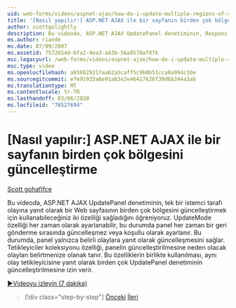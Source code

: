 ```yaml
---
uid: web-forms/videos/aspnet-ajax/how-do-i-update-multiple-regions-of-a-page-with-aspnet-ajax
title: '[Nasıl yapılır:] ASP.NET AJAX ile bir sayfanın birden çok bölgesini güncelleştirme | Microsoft Docs'
author: scottgolightly
description: Bu videoda, ASP.NET AJAX UpdatePanel denetiminin, Respons içindeki bir Web sayfasının birden çok bölgesini güncelleştirmek için kullanabileceğiniz iki özelliği sağladığını öğreniyoruz.
ms.author: riande
ms.date: 07/09/2007
ms.assetid: 7572654d-6fa2-4ea3-a43b-56a8578af0f6
msc.legacyurl: /web-forms/videos/aspnet-ajax/how-do-i-update-multiple-regions-of-a-page-with-aspnet-ajax
msc.type: video
ms.openlocfilehash: a936829217aa62a5caff5c9b0b51cca8a994c10e
ms.sourcegitcommit: e7e91932a6e91a63e2e46417626f39d6b244a3ab
ms.translationtype: MT
ms.contentlocale: tr-TR
ms.lasthandoff: 03/06/2020
ms.locfileid: "78527694"
---
```

# <a name="how-do-i-update-multiple-regions-of-a-page-with-aspnet-ajax"></a>[Nasıl yapılır:] ASP.NET AJAX ile bir sayfanın birden çok bölgesini güncelleştirme

[Scott gohafifçe](https://github.com/scottgolightly)

Bu videoda, ASP.NET AJAX UpdatePanel denetiminin, tek bir istemci tarafı olayına yanıt olarak bir Web sayfasının birden çok bölgesini güncelleştirmek için kullanabileceğiniz iki özelliği sağladığını öğreniyoruz. UpdateMode özelliği her zaman olarak ayarlanabilir, bu durumda panel her zaman bir geri gönderme sırasında güncelleşmez veya koşullu olarak ayarlanır. Bu durumda, panel yalnızca belirli olaylara yanıt olarak güncelleşmesini sağlar. Tetikleyiciler koleksiyonu özelliği, panelin güncelleştirilmesine neden olacak olayları belirtmenize olanak tanır. Bu özelliklerin birlikte kullanılması, aynı olay tetikleyicisine yanıt olarak birden çok UpdatePanel denetiminin güncelleştirilmesine izin verir.

[&#9654;Videoyu izleyin (7 dakika)](https://channel9.msdn.com/Blogs/ASP-NET-Site-Videos/how-do-i-update-multiple-regions-of-a-page-with-aspnet-ajax)

> [!div class="step-by-step"]
> [Önceki](how-do-i-implement-the-ajax-after-processing-pattern.md)
> [İleri](how-do-i-choose-between-methods-of-ajax-page-updates.md)
